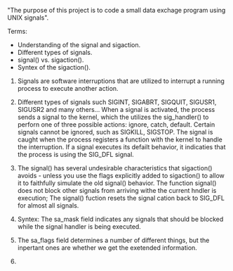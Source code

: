 "The purpose of this project is to code a small data exchage program using UNIX signals".

Terms:
-  Understanding of the signal and sigaction.
-  Different types of signals.
-  signal() vs. sigaction().
-  Syntex of the sigaction().

1. Signals are software interruptions that are utilized to interrupt a running process to execute another action.

2. Different types of signals such SIGINT, SIGABRT, SIGQUIT, SIGUSR1, SIGUSR2 and many others...
   When a signal is activated, the process sends a signal to the kernel, which the utilizes the sig_handler() to perforn
   one of three possible actions: ignore, catch, default.
   Certain signals cannot be ignored, such as SIGKILL, SIGSTOP. The signal is caught when the process registers a function
   with the kernel to handle the interruption. If a signal executes its defailt behavior, it indicaties that the process is
   using the SIG_DFL signal.

3. The signal() has several undesirable characteristics that sigaction() avoids - unless you use the flags explicitly added
   to sigaction() to allow it to faithfully simulate the old signal() behavior. The function signal() does not block other
   signals from arriving withe the current hndler is execution;
   The signal() fuction resets the signal cation back to SIG_DFL for almost all signals.

4. Syntex: The sa_mask field indicates any signals that should be blocked while the signal handler is being executed.
5. The sa_flags field determines a number of different things, but the inpertant ones are whether we get the exetended information.
6. 
